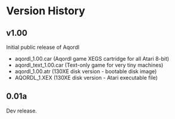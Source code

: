 # Version History

## v1.00

Initial public release of Aqordl

- aqordl_1.00.car       (Aqordl game XEGS cartridge for all Atari 8-bit)
- aqordl_text_1.00.car  (Text-only game for very tiny machines)
- aqordl_1.00.atr       (130XE disk version - bootable disk image)
- AQORDL_1.XEX          (130XE disk version - Atari executable file)

## 0.01a

Dev release.


